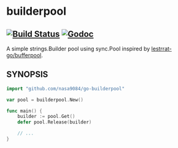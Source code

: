 # builderpool
[![Build Status](https://travis-ci.org/nasa9084/go-builderpool.svg?branch=master)](https://travis-ci.org/nasa9084/go-builderpool)
[![Godoc](https://godoc.org/github.com/nasa9084/go-builderpool?status.svg)](https://godoc.org/github.com/nasa9084/go-builderpool)
---

A simple strings.Builder pool using sync.Pool inspired by [lestrrat-go/bufferpool](https://github.com/lestrrat-go/bufferpool).

## SYNOPSIS

``` go
import "github.com/nasa9084/go-builderpool"

var pool = builderpool.New()

func main() {
    builder := pool.Get()
    defer pool.Release(builder)

    // ...
}
```
